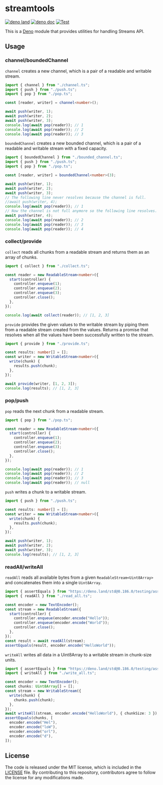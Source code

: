 # streamtools

[![deno land](http://img.shields.io/badge/available%20on-deno.land/x-lightgrey.svg?logo=deno)](https://deno.land/x/streamtools)
[![deno doc](https://doc.deno.land/badge.svg)](https://doc.deno.land/https/deno.land/x/streamtools/mod.ts)
[![Test](https://github.com/lambdalisue/deno-streamtools/workflows/Test/badge.svg)](https://github.com/lambdalisue/deno-streamtools/actions?query=workflow%3ATest)

This is a [Deno][deno] module that provides utilities for handling Streams API.

[deno]: https://deno.land/

## Usage

### channel/boundedChannel

`channel` creates a new channel, which is a pair of a readable and writable
stream.

```ts
import { channel } from "./channel.ts";
import { push } from "./push.ts";
import { pop } from "./pop.ts";

const [reader, writer] = channel<number>();

await push(writer, 1);
await push(writer, 2);
await push(writer, 3);
console.log(await pop(reader)); // 1
console.log(await pop(reader)); // 2
console.log(await pop(reader)); // 3
```

`boundedChannel` creates a new bounded channel, which is a pair of a readable
and writable stream with a fixed capacity.

```ts
import { boundedChannel } from "./bounded_channel.ts";
import { push } from "./push.ts";
import { pop } from "./pop.ts";

const [reader, writer] = boundedChannel<number>(3);

await push(writer, 1);
await push(writer, 2);
await push(writer, 3);
// The following line never resolves because the channel is full.
//await push(writer, 4);
console.log(await pop(reader)); // 1
// Now the channel is not full anymore so the following line resolves.
await push(writer, 4);
console.log(await pop(reader)); // 2
console.log(await pop(reader)); // 3
console.log(await pop(reader)); // 4
```

### collect/provide

`collect` reads all chunks from a readable stream and returns them as an array
of chunks.

```ts
import { collect } from "./collect.ts";

const reader = new ReadableStream<number>({
  start(controller) {
    controller.enqueue(1);
    controller.enqueue(2);
    controller.enqueue(3);
    controller.close();
  },
});

console.log(await collect(reader)); // [1, 2, 3]
```

`provide` provides the given values to the writable stream by piping them from a
readable stream created from the values. Returns a promise that resolves when
all the values have been successfully written to the stream.

```ts
import { provide } from "./provide.ts";

const results: number[] = [];
const writer = new WritableStream<number>({
  write(chunk) {
    results.push(chunk);
  },
});

await provide(writer, [1, 2, 3]);
console.log(results); // [1, 2, 3]
```

### pop/push

`pop` reads the next chunk from a readable stream.

```ts
import { pop } from "./pop.ts";

const reader = new ReadableStream<number>({
  start(controller) {
    controller.enqueue(1);
    controller.enqueue(2);
    controller.enqueue(3);
    controller.close();
  },
});

console.log(await pop(reader)); // 1
console.log(await pop(reader)); // 2
console.log(await pop(reader)); // 3
console.log(await pop(reader)); // null
```

`push` writes a chunk to a writable stream.

```ts
import { push } from "./push.ts";

const results: number[] = [];
const writer = new WritableStream<number>({
  write(chunk) {
    results.push(chunk);
  },
});

await push(writer, 1);
await push(writer, 2);
await push(writer, 3);
console.log(results); // [1, 2, 3]
```

### readAll/writeAll

`readAll` reads all available bytes from a given `ReadableStream<Uint8Array>`
and concatenates them into a single `Uint8Array`.

```ts
import { assertEquals } from "https://deno.land/std@0.186.0/testing/asserts.ts";
import { readAll } from "./read_all.ts";

const encoder = new TextEncoder();
const stream = new ReadableStream({
  start(controller) {
    controller.enqueue(encoder.encode("Hello"));
    controller.enqueue(encoder.encode("World"));
    controller.close();
  },
});
const result = await readAll(stream);
assertEquals(result, encoder.encode("HelloWorld"));
```

`writeAll` writes all data in a Uint8Array to a writable stream in chunk-size
units.

```ts
import { assertEquals } from "https://deno.land/std@0.186.0/testing/asserts.ts";
import { writeAll } from "./write_all.ts";

const encoder = new TextEncoder();
const chunks: Uint8Array[] = [];
const stream = new WritableStream({
  write(chunk) {
    chunks.push(chunk);
  },
});
await writeAll(stream, encoder.encode("HelloWorld"), { chunkSize: 3 });
assertEquals(chunks, [
  encoder.encode("Hel"),
  encoder.encode("loW"),
  encoder.encode("orl"),
  encoder.encode("d"),
]);
```

## License

The code is released under the MIT license, which is included in the
[LICENSE](./LICENSE) file. By contributing to this repository, contributors
agree to follow the license for any modifications made.
